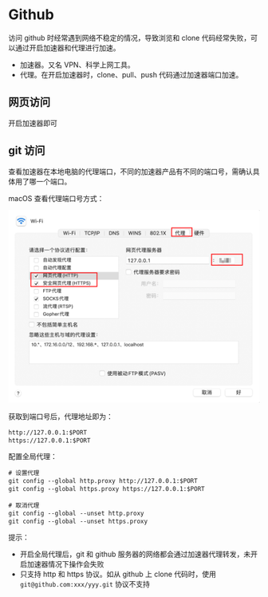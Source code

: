 # Github

访问 github 时经常遇到网络不稳定的情况，导致浏览和 clone 代码经常失败，可以通过开启加速器和代理进行加速。

* 加速器。又名 VPN、科学上网工具。
* 代理。在开启加速器时，clone、pull、push 代码通过加速器端口加速。

## 网页访问

开启加速器即可

## git 访问

查看加速器在本地电脑的代理端口，不同的加速器产品有不同的端口号，需确认具体用了哪一个端口。

macOS 查看代理端口号方式：

![proxy_docker_port](./image/docker/proxy_docker_port.jpg)

获取到端口号后，代理地址即为：

```
http://127.0.0.1:$PORT
https://127.0.0.1:$PORT
```

配置全局代理：

```shell
# 设置代理
git config --global http.proxy http://127.0.0.1:$PORT
git config --global https.proxy https://127.0.0.1:$PORT

# 取消代理
git config --global --unset http.proxy
git config --global --unset https.proxy
```

提示：

* 开启全局代理后，git 和 github 服务器的网络都会通过加速器代理转发，未开启加速器情况下操作会失败
* 只支持 http 和 https 协议。如从 github 上 clone 代码时，使用 `git@github.com:xxx/yyy.git` 协议不支持
